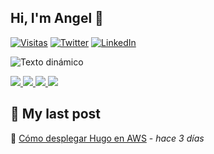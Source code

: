 ## Hi, I'm Angel 👋

[![Visitas](https://komarev.com/ghpvc/?username=tuusuario)](https://github.com/azuar4e)
[![Twitter](https://img.shields.io/badge/Twitter-1DA1F2?style=for-the-badge&logo=twitter&logoColor=white)](https://twitter.com/angelazuara_17)
[![LinkedIn](https://img.shields.io/badge/LinkedIn-0077B5?style=for-the-badge&logo=linkedin&logoColor=white)](https://linkedin.com/in/angel-azuara)

![Texto dinámico](https://readme-typing-svg.herokuapp.com/?lines=Computer+Science+Student;Cloud+Computing+Enjoyer;Open+Source+Contributor)

<div>
    <a href="https://github.com/jstrieb/github-stats#gh-dark-mode-only">
        <img src="https://github.com/azuar4e/github-stats/blob/master/generated/overview.svg#gh-dark-mode-only" />
        <img src="https://github.com/azuar4e/github-stats/blob/master/generated/languages.svg#gh-dark-mode-only" />
    </a>
    <a href="https://github.com/jstrieb/github-stats#gh-light-mode-only">
        <img src="https://github.com/azuar4e/github-stats/blob/master/generated/overview.svg#gh-light-mode-only" />
        <img src="https://github.com/azuar4e/github-stats/blob/master/generated/languages.svg#gh-light-mode-only" />
    </a>
</div>

## 📝 My last post
🔗 [Cómo desplegar Hugo en AWS](https://lruihao.cn/posts/flexbox/) - _hace 3 días_
